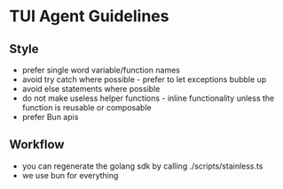 # TUI Agent Guidelines

## Style

- prefer single word variable/function names
- avoid try catch where possible - prefer to let exceptions bubble up
- avoid else statements where possible
- do not make useless helper functions - inline functionality unless the
  function is reusable or composable
- prefer Bun apis

## Workflow

- you can regenerate the golang sdk by calling ./scripts/stainless.ts
- we use bun for everything
